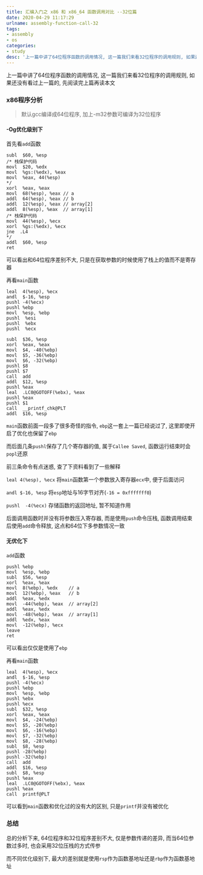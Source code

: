 ```yaml
---
title: 汇编入门之 x86 和 x86_64 函数调用对比 --32位篇
date: 2020-04-29 11:17:29
urlname: assembly-function-call-32
tags:
- assembly
- os
categories:
- study
desc: '上一篇中讲了64位程序函数的调用情况, 这一篇我们来看32位程序的调用规则, 如果还没有看过上一篇的, 先阅读完上篇再读本文'
---
```


上一篇中讲了64位程序函数的调用情况, 这一篇我们来看32位程序的调用规则, 如果还没有看过上一篇的, 先阅读完上篇再读本文

<!--more-->

### x86程序分析

> 默认gcc编译成64位程序, 加上-m32参数可编译为32位程序

#### -Og优化级别下

首先看`add`函数

``` x86asm
subl  $60, %esp
/* 栈保护代码
movl  $20, %edx
movl  %gs:(%edx), %eax
movl  %eax, 44(%esp)
*/
xorl  %eax, %eax
movl  68(%esp), %eax // a
addl  64(%esp), %eax // b
addl  12(%esp), %eax // array[2]
addl  8(%esp), %eax  // array[1]
/* 栈保护代码
movl  44(%esp), %ecx
xorl  %gs:(%edx), %ecx
jne  .L4
*/
addl  $60, %esp
ret
```

可以看出和64位程序差别不大, 只是在获取参数的时候使用了栈上的值而不是寄存器

再看`main`函数

``` x86asm
leal  4(%esp), %ecx
andl  $-16, %esp
pushl -4(%ecx)
pushl %ebp
movl  %esp, %ebp
pushl  %esi
pushl  %ebx
pushl  %ecx  

subl  $36, %esp
xorl  %eax, %eax
movl  $4, -40(%ebp)
movl  $5, -36(%ebp)
movl  $6, -32(%ebp)
pushl $8
pushl $7
call  add
addl  $12, %esp
pushl %eax
leal  .LC0@GOTOFF(%ebx), %eax
pushl %eax
pushl $1
call  __printf_chk@PLT
addl  $16, %esp
```

`main`函数前面一段多了很多奇怪的指令, `ebp`这一套上一篇已经说过了, 这里即使开启了优化也保留了`ebp`

而后面几条`pushl`保存了几个寄存器的值, 属于`Callee Saved`, 函数运行结束时会`popl`还原

前三条命令有点迷惑, 查了下资料看到了一些解释

`leal 4(%esp), %ecx` 将`main`函数第一个参数放入寄存器`ecx`中, 便于后面访问

`andl $-16, %esp`    将`esp`地址与16字节对齐(`-16 = 0xfffffff0`)

`pushl  -4(%ecx)`    存储函数的返回地址, 暂不知道作用

后面调用函数时并没有将参数压入寄存器, 而是使用`push`命令压栈, 函数调用结束后使用`add`命令释放, 这点和64位下多参数情况一致

#### 无优化下

`add`函数

``` x86asm
pushl %ebp
movl  %esp, %ebp
subl  $56, %esp
xorl  %eax, %eax
movl  8(%ebp), %edx    // a
movl  12(%ebp), %eax   // b
addl  %eax, %edx
movl  -44(%ebp), %eax  // array[2]
addl  %eax, %edx
movl  -48(%ebp), %eax  // array[1]
addl  %edx, %eax
movl  -12(%ebp), %ecx
leave
ret
```

可以看出仅仅是使用了`ebp`

再看`main`函数

``` x86asm
leal  4(%esp), %ecx
andl  $-16, %esp
pushl -4(%ecx)
pushl %ebp
movl  %esp, %ebp
pushl %ebx
pushl %ecx
subl  $32, %esp
xorl  %eax, %eax
movl  $4, -24(%ebp)
movl  $5, -20(%ebp)
movl  $6, -16(%ebp)
movl  $7, -32(%ebp)
movl  $8, -28(%ebp)
subl  $8, %esp
pushl -28(%ebp)
pushl -32(%ebp)
call  add
addl  $16, %esp
subl  $8, %esp
pushl %eax
leal  .LC0@GOTOFF(%ebx), %eax
pushl %eax
call  printf@PLT
```

可以看到`main`函数和优化过的没有大的区别, 只是`printf`并没有被优化

### 总结

总的分析下来, 64位程序和32位程序差别不大, 仅是参数传递的差异, 而当64位参数过多时, 也会采用32位压栈的方式传参

而不同优化级别下, 最大的差别就是使用`rsp`作为函数基地址还是`rbp`作为函数基地址
